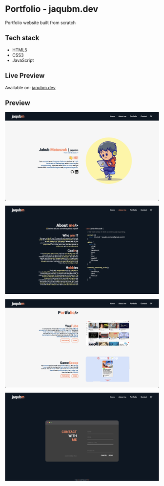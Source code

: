 # Portfolio - jaqubm.dev

Portfolio website built from scratch

## Tech stack

- HTML5
- CSS3
- JavaScript

## Live Preview

Available on: [jaqubm.dev](https://jaqubm.dev)

## Preview

![Home Section Preview](/images/readme/home-section.png)

![About me Section Preview](/images/readme/about-me-section.png)

![Portfolio Section Preview](/images/readme/portfolio-section.png)

![Contact Section Preview](/images/readme/contact-section.png)
